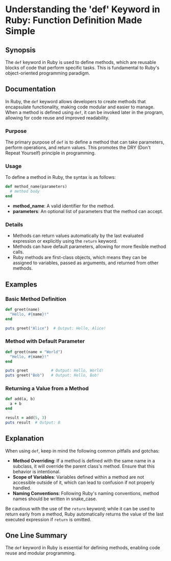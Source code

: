 <!--
Meta Description: # Understanding the 'def' Keyword in Ruby: Function Definition Made Simple ## Synopsis The `def` keyword in Ruby is used to define methods, which are ...
Meta Keywords: method, ruby, def, can, methods
-->

# Understanding the 'def' Keyword in Ruby: Function Definition Made Simple

## Synopsis
The `def` keyword in Ruby is used to define methods, which are reusable blocks of code that perform specific tasks. This is fundamental to Ruby's object-oriented programming paradigm.

## Documentation
In Ruby, the `def` keyword allows developers to create methods that encapsulate functionality, making code modular and easier to manage. When a method is defined using `def`, it can be invoked later in the program, allowing for code reuse and improved readability.

### Purpose
The primary purpose of `def` is to define a method that can take parameters, perform operations, and return values. This promotes the DRY (Don't Repeat Yourself) principle in programming.

### Usage
To define a method in Ruby, the syntax is as follows:

```ruby
def method_name(parameters)
  # method body
end
```

- **method_name**: A valid identifier for the method.
- **parameters**: An optional list of parameters that the method can accept.

### Details
- Methods can return values automatically by the last evaluated expression or explicitly using the `return` keyword.
- Methods can have default parameters, allowing for more flexible method calls.
- Ruby methods are first-class objects, which means they can be assigned to variables, passed as arguments, and returned from other methods.

## Examples

### Basic Method Definition
```ruby
def greet(name)
  "Hello, #{name}!"
end

puts greet("Alice")  # Output: Hello, Alice!
```

### Method with Default Parameter
```ruby
def greet(name = "World")
  "Hello, #{name}!"
end

puts greet          # Output: Hello, World!
puts greet("Bob")   # Output: Hello, Bob!
```

### Returning a Value from a Method
```ruby
def add(a, b)
  a + b
end

result = add(5, 3)
puts result  # Output: 8
```

## Explanation
When using `def`, keep in mind the following common pitfalls and gotchas:

- **Method Overriding**: If a method is defined with the same name in a subclass, it will override the parent class's method. Ensure that this behavior is intentional.
- **Scope of Variables**: Variables defined within a method are not accessible outside of it, which can lead to confusion if not properly handled.
- **Naming Conventions**: Following Ruby's naming conventions, method names should be written in snake_case.

Be cautious with the use of the `return` keyword; while it can be used to return early from a method, Ruby automatically returns the value of the last executed expression if `return` is omitted.

## One Line Summary
The `def` keyword in Ruby is essential for defining methods, enabling code reuse and modular programming.
